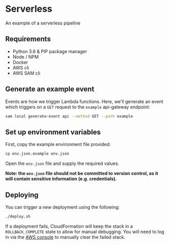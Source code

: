 # Serverless

An example of a serverless pipeline

## Requirements

- Python 3.6 & PIP package manager
- Node / NPM
- Docker
- AWS cli
- AWS SAM cli

## Generate an example event

Events are how we trigger Lambda functions. Here, we'll generate an event which triggers on a `GET` request to the `example` api-gateway endpoint:

```bash
sam local generate-event api --method GET --path example
```

## Set up environment variables

First, copy the example environment file provided:

```bash
cp env.json.example env.json
```

Open the `env.json` file and supply the required values. 

**Note: the `env.json` file should **not** be committed to version control, as it will contain sensitive information (e.g. credentials).**


## Deploying

You can trigger a new deployment using the following:

```bash
./deploy.sh
```

If a deployment fails, CloudFormation will keep the stack in a `ROLLBACK_COMPLETE` state to allow for manual debugging. You will need to log in via the [AWS console](https://eu-west-2.console.aws.amazon.com/cloudformation/home?region=eu-west-2#/stacks?filter=active) to manually clear the failed stack. 